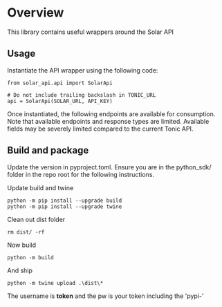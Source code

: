 # Overview
This library contains useful wrappers around the Solar API

## Usage

Instantiate the API wrapper using the following code:

```
from solar_api.api import SolarApi

# Do not include trailing backslash in TONIC_URL
api = SolarApi(SOLAR_URL, API_KEY)
```

Once instantiated, the following endpoints are available for consumption. Note that available endpoints and response types are limited. Available fields may be severely limited compared to the current Tonic API.

## Build and package

Update the version in pyproject.toml.  Ensure you are in the python_sdk/ folder in the repo root for the following instructions.

Update build and twine

```
python -m pip install --upgrade build
python -m pip install --upgrade twine
```

Clean out dist folder

```
rm dist/ -rf
```

Now build

```
python -m build
```

And ship

```
python -m twine upload .\dist\*
```

The username is __token__ and the pw is your token including the 'pypi-'
